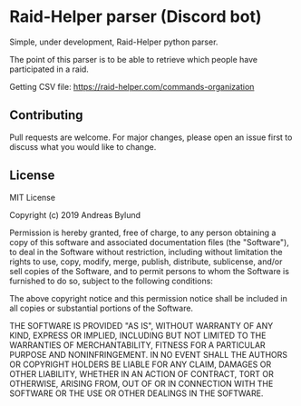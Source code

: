 # Raid-Helper parser (Discord bot)

Simple, under development, Raid-Helper python parser.

The point of this parser is to be able to retrieve which people have participated in a raid.

Getting CSV file: https://raid-helper.com/commands-organization

## Contributing
Pull requests are welcome. For major changes, please open an issue first to discuss what you would like to change.

## License
MIT License

Copyright (c) 2019 Andreas Bylund

Permission is hereby granted, free of charge, to any person obtaining a copy
of this software and associated documentation files (the "Software"), to deal
in the Software without restriction, including without limitation the rights
to use, copy, modify, merge, publish, distribute, sublicense, and/or sell
copies of the Software, and to permit persons to whom the Software is
furnished to do so, subject to the following conditions:

The above copyright notice and this permission notice shall be included in all
copies or substantial portions of the Software.

THE SOFTWARE IS PROVIDED "AS IS", WITHOUT WARRANTY OF ANY KIND, EXPRESS OR
IMPLIED, INCLUDING BUT NOT LIMITED TO THE WARRANTIES OF MERCHANTABILITY,
FITNESS FOR A PARTICULAR PURPOSE AND NONINFRINGEMENT. IN NO EVENT SHALL THE
AUTHORS OR COPYRIGHT HOLDERS BE LIABLE FOR ANY CLAIM, DAMAGES OR OTHER
LIABILITY, WHETHER IN AN ACTION OF CONTRACT, TORT OR OTHERWISE, ARISING FROM,
OUT OF OR IN CONNECTION WITH THE SOFTWARE OR THE USE OR OTHER DEALINGS IN THE
SOFTWARE.
